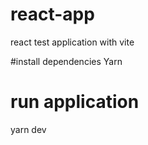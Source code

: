 # react-app
react test application with vite

#install dependencies
Yarn

# run application
yarn dev
